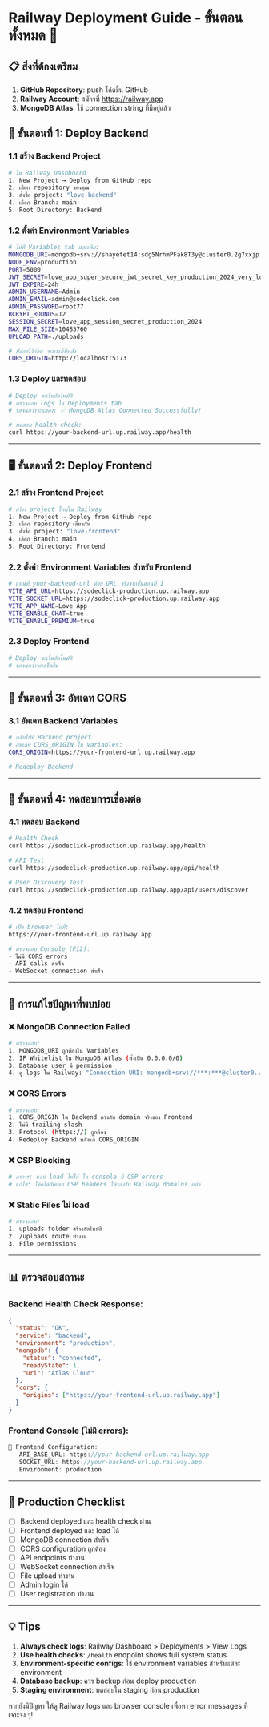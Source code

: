 # Railway Deployment Guide - ขั้นตอนทั้งหมด 🚀

## 📋 สิ่งที่ต้องเตรียม

1. **GitHub Repository**: push โค้ดขึ้น GitHub
2. **Railway Account**: สมัครที่ https://railway.app
3. **MongoDB Atlas**: ใช้ connection string ที่มีอยู่แล้ว

## 🔧 ขั้นตอนที่ 1: Deploy Backend

### 1.1 สร้าง Backend Project
```bash
# ใน Railway Dashboard
1. New Project → Deploy from GitHub repo
2. เลือก repository ของคุณ
3. ตั้งชื่อ project: "love-backend"
4. เลือก Branch: main
5. Root Directory: Backend
```

### 1.2 ตั้งค่า Environment Variables
```bash
# ไปที่ Variables tab และเพิ่ม:
MONGODB_URI=mongodb+srv://shayetet14:sdg5NrhmPFak8T3y@cluster0.2g7xxjp.mongodb.net/love?retryWrites=true&w=majority&appName=Cluster0
NODE_ENV=production
PORT=5000
JWT_SECRET=love_app_super_secure_jwt_secret_key_production_2024_very_long_string
JWT_EXPIRE=24h
ADMIN_USERNAME=Admin
ADMIN_EMAIL=admin@sodeclick.com
ADMIN_PASSWORD=root77
BCRYPT_ROUNDS=12
SESSION_SECRET=love_app_session_secret_production_2024
MAX_FILE_SIZE=10485760
UPLOAD_PATH=./uploads

# ปล่อยไว้ก่อน จะมาแก้ทีหลัง
CORS_ORIGIN=http://localhost:5173
```

### 1.3 Deploy และทดสอบ
```bash
# Deploy จะเริ่มอัตโนมัติ
# ตรวจสอบ logs ใน Deployments tab
# รอจนกว่าจะแสดง: ✅ MongoDB Atlas Connected Successfully!

# ทดสอบ health check:
curl https://your-backend-url.up.railway.app/health
```

---

## 🖥️ ขั้นตอนที่ 2: Deploy Frontend

### 2.1 สร้าง Frontend Project
```bash
# สร้าง project ใหม่ใน Railway
1. New Project → Deploy from GitHub repo
2. เลือก repository เดียวกัน
3. ตั้งชื่อ project: "love-frontend"
4. เลือก Branch: main
5. Root Directory: Frontend
```

### 2.2 ตั้งค่า Environment Variables สำหรับ Frontend
```bash
# แทนที่ your-backend-url ด้วย URL จริงจากขั้นตอนที่ 1
VITE_API_URL=https://sodeclick-production.up.railway.app
VITE_SOCKET_URL=https://sodeclick-production.up.railway.app
VITE_APP_NAME=Love App
VITE_ENABLE_CHAT=true
VITE_ENABLE_PREMIUM=true
```

### 2.3 Deploy Frontend
```bash
# Deploy จะเริ่มอัตโนมัติ
# รอจนกว่าจะเสร็จสิ้น
```

---

## 🔄 ขั้นตอนที่ 3: อัพเดท CORS

### 3.1 อัพเดท Backend Variables
```bash
# กลับไปที่ Backend project
# อัพเดท CORS_ORIGIN ใน Variables:
CORS_ORIGIN=https://your-frontend-url.up.railway.app

# Redeploy Backend
```

---

## 🧪 ขั้นตอนที่ 4: ทดสอบการเชื่อมต่อ

### 4.1 ทดสอบ Backend
```bash
# Health Check
curl https://sodeclick-production.up.railway.app/health

# API Test
curl https://sodeclick-production.up.railway.app/api/health

# User Discovery Test
curl https://sodeclick-production.up.railway.app/api/users/discover
```

### 4.2 ทดสอบ Frontend
```bash
# เปิด browser ไปที่:
https://your-frontend-url.up.railway.app

# ตรวจสอบ Console (F12):
- ไม่มี CORS errors
- API calls สำเร็จ
- WebSocket connection สำเร็จ
```

---

## 🐛 การแก้ไขปัญหาที่พบบ่อย

### ❌ MongoDB Connection Failed
```bash
# ตรวจสอบ:
1. MONGODB_URI ถูกต้องใน Variables
2. IP Whitelist ใน MongoDB Atlas (ตั้งเป็น 0.0.0.0/0)
3. Database user มี permission
4. ดู logs ใน Railway: "Connection URI: mongodb+srv://***:***@cluster0..."
```

### ❌ CORS Errors
```bash
# ตรวจสอบ:
1. CORS_ORIGIN ใน Backend ตรงกับ domain จริงของ Frontend
2. ไม่มี trailing slash
3. Protocol (https://) ถูกต้อง
4. Redeploy Backend หลังแก้ CORS_ORIGIN
```

### ❌ CSP Blocking
```bash
# อาการ: แอป load ไม่ได้ ใน console มี CSP errors
# แก้ไข: โค้ดได้อัพเดท CSP headers ให้รองรับ Railway domains แล้ว
```

### ❌ Static Files ไม่ load
```bash
# ตรวจสอบ:
1. uploads folder สร้างอัตโนมัติ
2. /uploads route ทำงาน
3. File permissions
```

---

## 📊 ตรวจสอบสถานะ

### Backend Health Check Response:
```json
{
  "status": "OK",
  "service": "backend",
  "environment": "production",  
  "mongodb": {
    "status": "connected",
    "readyState": 1,
    "uri": "Atlas Cloud"
  },
  "cors": {
    "origins": ["https://your-frontend-url.up.railway.app"]
  }
}
```

### Frontend Console (ไม่มี errors):
```javascript
🔧 Frontend Configuration:
   API_BASE_URL: https://your-backend-url.up.railway.app
   SOCKET_URL: https://your-backend-url.up.railway.app
   Environment: production
```

---

## 🚀 Production Checklist

- [ ] Backend deployed และ health check ผ่าน
- [ ] Frontend deployed และ load ได้
- [ ] MongoDB connection สำเร็จ
- [ ] CORS configuration ถูกต้อง
- [ ] API endpoints ทำงาน
- [ ] WebSocket connection สำเร็จ
- [ ] File upload ทำงาน
- [ ] Admin login ได้
- [ ] User registration ทำงาน

---

## 💡 Tips

1. **Always check logs**: Railway Dashboard > Deployments > View Logs
2. **Use health checks**: `/health` endpoint shows full system status
3. **Environment-specific configs**: ใช้ environment variables สำหรับแต่ละ environment
4. **Database backup**: ควร backup ก่อน deploy production
5. **Staging environment**: ทดสอบใน staging ก่อน production

หากยังมีปัญหา ให้ดู Railway logs และ browser console เพื่อหา error messages ที่เจาะจง ๆ!